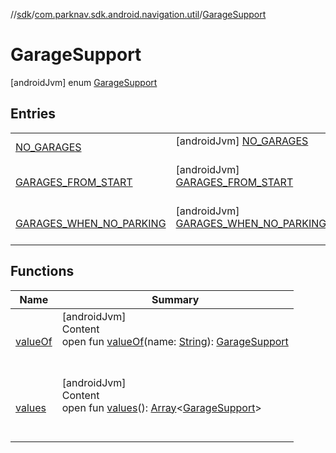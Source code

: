 //[sdk](../../../index.md)/[com.parknav.sdk.android.navigation.util](../index.md)/[GarageSupport](index.md)



# GarageSupport  
 [androidJvm] enum [GarageSupport](index.md)   


## Entries  
  
| | |
|---|---|
| <a name="com.parknav.sdk.android.navigation.util/GarageSupport.NO_GARAGES///PointingToDeclaration/"></a>[NO_GARAGES](-n-o_-g-a-r-a-g-e-s/index.md)| <a name="com.parknav.sdk.android.navigation.util/GarageSupport.NO_GARAGES///PointingToDeclaration/"></a> [androidJvm] [NO_GARAGES](-n-o_-g-a-r-a-g-e-s/index.md)  <br>   <br>|
| <a name="com.parknav.sdk.android.navigation.util/GarageSupport.GARAGES_FROM_START///PointingToDeclaration/"></a>[GARAGES_FROM_START](-g-a-r-a-g-e-s_-f-r-o-m_-s-t-a-r-t/index.md)| <a name="com.parknav.sdk.android.navigation.util/GarageSupport.GARAGES_FROM_START///PointingToDeclaration/"></a> [androidJvm] [GARAGES_FROM_START](-g-a-r-a-g-e-s_-f-r-o-m_-s-t-a-r-t/index.md)  <br>   <br>|
| <a name="com.parknav.sdk.android.navigation.util/GarageSupport.GARAGES_WHEN_NO_PARKING///PointingToDeclaration/"></a>[GARAGES_WHEN_NO_PARKING](-g-a-r-a-g-e-s_-w-h-e-n_-n-o_-p-a-r-k-i-n-g/index.md)| <a name="com.parknav.sdk.android.navigation.util/GarageSupport.GARAGES_WHEN_NO_PARKING///PointingToDeclaration/"></a> [androidJvm] [GARAGES_WHEN_NO_PARKING](-g-a-r-a-g-e-s_-w-h-e-n_-n-o_-p-a-r-k-i-n-g/index.md)  <br>   <br>|


## Functions  
  
|  Name |  Summary | 
|---|---|
| <a name="com.parknav.sdk.android.navigation.util/GarageSupport/valueOf/#java.lang.String/PointingToDeclaration/"></a>[valueOf](value-of.md)| <a name="com.parknav.sdk.android.navigation.util/GarageSupport/valueOf/#java.lang.String/PointingToDeclaration/"></a>[androidJvm]  <br>Content  <br>open fun [valueOf](value-of.md)(name: [String](https://developer.android.com/reference/kotlin/java/lang/String.html)): [GarageSupport](index.md)  <br><br><br>|
| <a name="com.parknav.sdk.android.navigation.util/GarageSupport/values/#/PointingToDeclaration/"></a>[values](values.md)| <a name="com.parknav.sdk.android.navigation.util/GarageSupport/values/#/PointingToDeclaration/"></a>[androidJvm]  <br>Content  <br>open fun [values](values.md)(): [Array](https://kotlinlang.org/api/latest/jvm/stdlib/kotlin/-array/index.html)<[GarageSupport](index.md)>  <br><br><br>|

